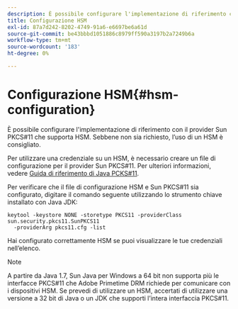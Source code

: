 ```yaml
---
description: È possibile configurare l'implementazione di riferimento con il provider Sun PKCS#11 che supporta HSM. Sebbene non sia richiesto, l’uso di un HSM è consigliato.
title: Configurazione HSM
exl-id: 87a7d242-8202-4749-91a6-e6697be6a61d
source-git-commit: be43bbbd1051886c8979ff590a3197b2a7249b6a
workflow-type: tm+mt
source-wordcount: '183'
ht-degree: 0%

---
```


# Configurazione HSM{#hsm-configuration}

È possibile configurare l&#39;implementazione di riferimento con il provider Sun PKCS#11 che supporta HSM. Sebbene non sia richiesto, l’uso di un HSM è consigliato.

Per utilizzare una credenziale su un HSM, è necessario creare un file di configurazione per il provider Sun PKCS#11. Per ulteriori informazioni, vedere [Guida di riferimento di Java PCKS#11](https://docs.oracle.com/javase/1.5.0/docs/guide/security/p11guide.html).

Per verificare che il file di configurazione HSM e Sun PKCS#11 sia configurato, digitare il comando seguente utilizzando lo strumento chiave installato con Java JDK:

```
keytool -keystore NONE -storetype PKCS11 -providerClass sun.security.pkcs11.SunPKCS11 
  -providerArg pkcs11.cfg -list
```

Hai configurato correttamente HSM se puoi visualizzare le tue credenziali nell’elenco.

>[!NOTE]
>
>A partire da Java 1.7, Sun Java per Windows a 64 bit non supporta più le interfacce PKCS#11 che Adobe Primetime DRM richiede per comunicare con i dispositivi HSM. Se prevedi di utilizzare un HSM, accertati di utilizzare una versione a 32 bit di Java o un JDK che supporti l’intera interfaccia PKCS#11.
